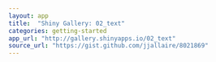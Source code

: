 ```yaml
---
layout: app
title:  "Shiny Gallery: 02_text"
categories: getting-started
app_url: "http://gallery.shinyapps.io/02_text"
source_url: "https://gist.github.com/jjallaire/8021869"
---
```



